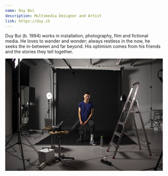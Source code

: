 ```yaml
---
name: Duy Bui
description: Multimedia Designer and Artist
link: https://duy.ch
---
```

Duy Bui (b. 1994) works in installation, photography, film and fictional media. He loves to wander and wonder; always restless in the now, he seeks the in-between and far beyond. His optimism comes from his friends and the stories they tell together.

![](./img/test.jpg)